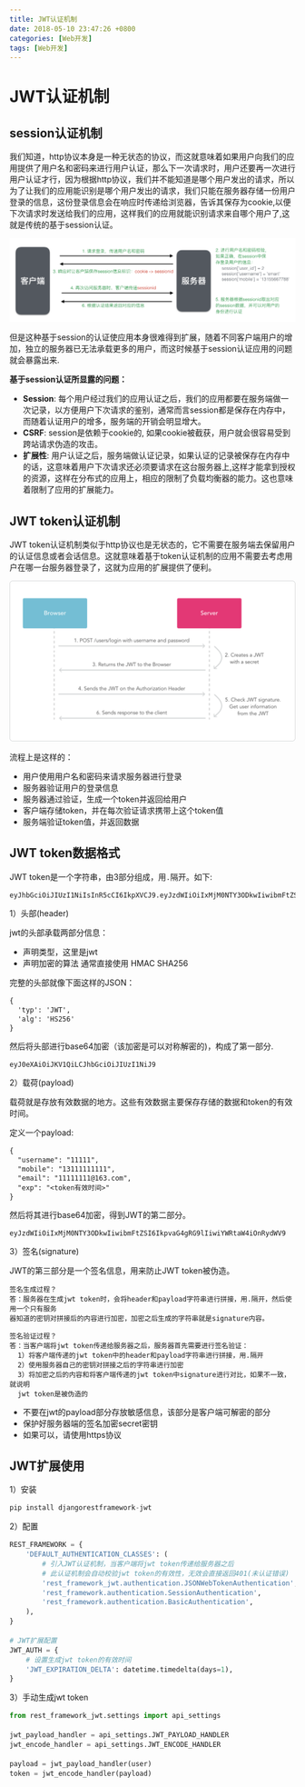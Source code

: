 ```yaml
---
title: JWT认证机制
date: 2018-05-10 23:47:26 +0800
categories: [Web开发]
tags: [Web开发]
---
```

# JWT认证机制

## session认证机制

我们知道，http协议本身是一种无状态的协议，而这就意味着如果用户向我们的应用提供了用户名和密码来进行用户认证，那么下一次请求时，用户还要再一次进行用户认证才行，因为根据http协议，我们并不能知道是哪个用户发出的请求，所以为了让我们的应用能识别是哪个用户发出的请求，我们只能在服务器存储一份用户登录的信息，这份登录信息会在响应时传递给浏览器，告诉其保存为cookie,以便下次请求时发送给我们的应用，这样我们的应用就能识别请求来自哪个用户了,这就是传统的基于session认证。

![](/refer/session认证机制.png)

但是这种基于session的认证使应用本身很难得到扩展，随着不同客户端用户的增加，独立的服务器已无法承载更多的用户，而这时候基于session认证应用的问题就会暴露出来.

**基于session认证所显露的问题：**

- **Session**: 每个用户经过我们的应用认证之后，我们的应用都要在服务端做一次记录，以方便用户下次请求的鉴别，通常而言session都是保存在内存中，而随着认证用户的增多，服务端的开销会明显增大。
- **CSRF**: session是依赖于cookie的, 如果cookie被截获，用户就会很容易受到跨站请求伪造的攻击。
- **扩展性**: 用户认证之后，服务端做认证记录，如果认证的记录被保存在内存中的话，这意味着用户下次请求还必须要请求在这台服务器上,这样才能拿到授权的资源，这样在分布式的应用上，相应的限制了负载均衡器的能力。这也意味着限制了应用的扩展能力。

## JWT token认证机制

JWT token认证机制类似于http协议也是无状态的，它不需要在服务端去保留用户的认证信息或者会话信息。这就意味着基于token认证机制的应用不需要去考虑用户在哪一台服务器登录了，这就为应用的扩展提供了便利。

![](/refer/jwt.png)

流程上是这样的：

- 用户使用用户名和密码来请求服务器进行登录
- 服务器验证用户的登录信息
- 服务器通过验证，生成一个token并返回给用户
- 客户端存储token，并在每次验证请求携带上这个token值
- 服务端验证token值，并返回数据

## JWT token数据格式

JWT token是一个字符串，由3部分组成，用`.`隔开。如下:

```
eyJhbGciOiJIUzI1NiIsInR5cCI6IkpXVCJ9.eyJzdWIiOiIxMjM0NTY3ODkwIiwibmFtZSI6IkpvaG4gRG9lIiwiYWRtaW4iOnRydWV9.TJVA95OrM7E2cBab30RMHrHDcEfxjoYZgeFONFh7HgQ
```

1）头部(header)

jwt的头部承载两部分信息：

- 声明类型，这里是jwt
- 声明加密的算法 通常直接使用 HMAC SHA256

完整的头部就像下面这样的JSON：

```
{
  'typ': 'JWT',
  'alg': 'HS256'
}
```

然后将头部进行base64加密（该加密是可以对称解密的)，构成了第一部分.

```
eyJ0eXAiOiJKV1QiLCJhbGciOiJIUzI1NiJ9
```

2）载荷(payload)

载荷就是存放有效数据的地方。这些有效数据主要保存存储的数据和token的有效时间。

定义一个payload:

```
{
  "username": "11111",
  "mobile": "13111111111",
  "email": "11111111@163.com",
  "exp": "<token有效时间>"
}
```

然后将其进行base64加密，得到JWT的第二部分。

```
eyJzdWIiOiIxMjM0NTY3ODkwIiwibmFtZSI6IkpvaG4gRG9lIiwiYWRtaW4iOnRydWV9
```

3）签名(signature)

JWT的第三部分是一个签名信息，用来防止JWT token被伪造。

```
签名生成过程？
答：服务器在生成jwt token时，会将header和payload字符串进行拼接，用.隔开，然后使用一个只有服务
器知道的密钥对拼接后的内容进行加密，加密之后生成的字符串就是signature内容。
```

```
签名验证过程？
答：当客户端将jwt token传递给服务器之后，服务器首先需要进行签名验证：
  1）将客户端传递的jwt token中的header和payload字符串进行拼接，用.隔开
  2）使用服务器自己的密钥对拼接之后的字符串进行加密
  3）将加密之后的内容和将客户端传递的jwt token中signature进行对比，如果不一致，就说明
  jwt token是被伪造的
```

- 不要在jwt的payload部分存放敏感信息，该部分是客户端可解密的部分
- 保护好服务器端的签名加密secret密钥
- 如果可以，请使用https协议

## JWT扩展使用

1）安装

```python
pip install djangorestframework-jwt
```

2）配置

```python
REST_FRAMEWORK = {
    'DEFAULT_AUTHENTICATION_CLASSES': (
        # 引入JWT认证机制，当客户端将jwt token传递给服务器之后
        # 此认证机制会自动校验jwt token的有效性，无效会直接返回401(未认证错误)
        'rest_framework_jwt.authentication.JSONWebTokenAuthentication',
        'rest_framework.authentication.SessionAuthentication',
        'rest_framework.authentication.BasicAuthentication',
    ),
}

# JWT扩展配置
JWT_AUTH = {
    # 设置生成jwt token的有效时间
    'JWT_EXPIRATION_DELTA': datetime.timedelta(days=1),
}
```

3）手动生成jwt token

```python
from rest_framework_jwt.settings import api_settings

jwt_payload_handler = api_settings.JWT_PAYLOAD_HANDLER
jwt_encode_handler = api_settings.JWT_ENCODE_HANDLER

payload = jwt_payload_handler(user)
token = jwt_encode_handler(payload)
```

